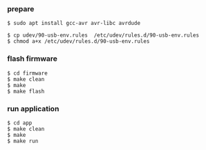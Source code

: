 ### prepare
```
$ sudo apt install gcc-avr avr-libc avrdude

$ cp udev/90-usb-env.rules  /etc/udev/rules.d/90-usb-env.rules
$ chmod a+x /etc/udev/rules.d/90-usb-env.rules
```

### flash firmware
```
$ cd firmware
$ make clean
$ make
$ make flash
```

### run application
```
$ cd app
$ make clean
$ make
$ make run
```
